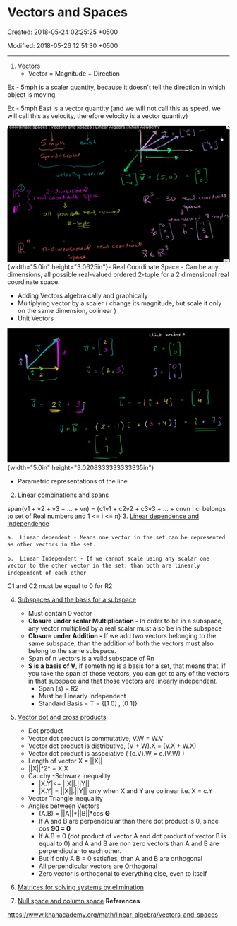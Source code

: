 # Vectors and Spaces

Created: 2018-05-24 02:25:25 +0500

Modified: 2018-05-26 12:51:30 +0500

---

1.  [Vectors](https://www.khanacademy.org/math/linear-algebra/vectors-and-spaces#vectors)
    -   Vector = Magnitude + Direction

Ex - 5mph is a scaler quantity, because it doesn't tell the direction in which object is moving.

Ex - 5mph East is a vector quantity (and we will not call this as speed, we will call this as velocity, therefore velocity is a vector quantity)

![I cooramate spaces I vectors ana spaces I Linear Algeora I Knan loc a -2 uecl 2 recÄ - v wweD c-pycæc-.g Ik3- o X-C..A-..Q coo ](media/Vectors-and-Spaces-image1.png){width="5.0in" height="3.0625in"}-   Real Coordinate Space - Can be any dimensions, all possible real-valued ordered 2-tuple for a 2 dimensional real coordinate space.
-   Adding Vectors algebraically and graphically
-   Multiplying vector by a scaler ( change its magnitude, but scale it only on the same dimension, colinear )
-   Unit Vectors

![7 b + ) j ](media/Vectors-and-Spaces-image2.png){width="5.0in" height="3.0208333333333335in"}
-   Parametric representations of the line
2.  [Linear combinations and spans](https://www.khanacademy.org/math/linear-algebra/vectors-and-spaces#linear-combinations)

span(v1 + v2 + v3 + ... + vn) = {c1v1 + c2v2 + c3v3 + ... + cnvn | ci belongs to set of Real numbers and 1 <= i <= n}
3.  [Linear dependence and independence](https://www.khanacademy.org/math/linear-algebra/vectors-and-spaces#linear-independence)

    a.  Linear dependent - Means one vector in the set can be represented as other vectors in the set.

    b.  Linear Independent - If we cannot scale using any scalar one vector to the other vector in the set, than both are linearly independent of each other

C1 and C2 must be equal to 0 for R2

4.  [Subspaces and the basis for a subspace](https://www.khanacademy.org/math/linear-algebra/vectors-and-spaces#subspace-basis)
    -   Must contain 0 vector
    -   **Closure under scalar Multiplication -** In order to be in a subspace, any vector multiplied by a real scalar must also be in the subspace
    -   **Closure under Addition -** If we add two vectors belonging to the same subspace, than the addition of both the vectors must also belong to the same subspace.
    -   Span of n vectors is a valid subspace of Rn
    -   **S is a basis of V**, if something is a basis for a set, that means that, if you take the span of those vectors, you can get to any of the vectors in that subspace and that those vectors are linearly independent.
        -   Span (s) = R2
        -   Must be Linearly Independent
        -   Standard Basis = T = {[1 0] , [0 1]}

5.  [Vector dot and cross products](https://www.khanacademy.org/math/linear-algebra/vectors-and-spaces#dot-cross-products)
    -   Dot product
    -   Vector dot product is commutative, V.W = W.V
    -   Vector dot product is distributive, (V + W).X = (V.X + W.X)
    -   Vector dot product is associative ( (c.V).W = c.(V.W) )
    -   Length of vector X = ||X||
    -   ||X||^2^ = X.X
    -   Cauchy -Schwarz inequality
        -   |X.Y|<= ||X||.||Y||
        -   |X.Y| = ||X||.||Y|| only when X and Y are colinear i.e. X = c.Y
    -   Vector Triangle Inequality
    -   Angles between Vectors
        -   (A.B) = ||A||*||B||*cos **Θ**
        -   If A and B are perpendicular than there dot product is 0, since cos **90 = 0**
        -   If A.B = 0 (dot product of vector A and dot product of vector B is equal to 0) and A and B are non zero vectors than A and B are perpendicular to each other.
        -   But if only A.B = 0 satisfies, than A and B are orthogonal
        -   All perpendicular vectors are Orthogonal
        -   Zero vector is orthogonal to everything else, even to itself

6.  [Matrices for solving systems by elimination](https://www.khanacademy.org/math/linear-algebra/vectors-and-spaces#matrices-elimination)

7.  [Null space and column space](https://www.khanacademy.org/math/linear-algebra/vectors-and-spaces#null-column-space)
**References**

<https://www.khanacademy.org/math/linear-algebra/vectors-and-spaces>